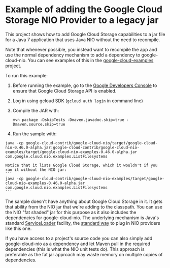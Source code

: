 Example of adding the Google Cloud Storage NIO Provider to a legacy jar
=======================================================================

This project shows how to add Google Cloud Storage capabilities to a jar file for a Java 7
application that uses Java NIO without the need to recompile.

Note that whenever possible, you instead want to recompile the app and use the normal
dependency mechanism to add a dependency to google-cloud-nio. You can see examples of
this in the [google-cloud-examples](../../google-cloud-examples) project.

To run this example:

1. Before running the example, go to the [Google Developers Console][developers-console] to ensure that Google Cloud Storage API is enabled.

2. Log in using gcloud SDK (`gcloud auth login` in command line)

3. Compile the JAR with:
    ```
    mvn package -DskipTests -Dmaven.javadoc.skip=true -Dmaven.source.skip=true
    ```

4.    Run the sample with:

[//]: # ({x-version-update-start:google-cloud-nio:current})
    ```
    java -cp google-cloud-contrib/google-cloud-nio/target/google-cloud-nio-0.46.0-alpha.jar:google-cloud-contrib/google-cloud-nio-examples/target/google-cloud-nio-examples-0.46.0-alpha.jar com.google.cloud.nio.examples.ListFilesystems
    ```

    Notice that it lists Google Cloud Storage, which it wouldn't if you ran it without the NIO jar:
    ```
    java -cp google-cloud-contrib/google-cloud-nio-examples/target/google-cloud-nio-examples-0.46.0-alpha.jar com.google.cloud.nio.examples.ListFilesystems
    ```
[//]: # ({x-version-update-end})

The sample doesn't have anything about Google Cloud Storage in it. It gets that ability from the NIO
jar that we're adding to the classpath. You can use the NIO "fat shaded" jar for this purpose as it
also includes the dependencies for google-cloud-nio.
The underlying mechanism is Java's standard [ServiceLoader](https://docs.oracle.com/javase/7/docs/api/java/util/ServiceLoader.html)
facility, the [standard way](http://docs.oracle.com/javase/7/docs/technotes/guides/io/fsp/filesystemprovider.html) to plug in NIO providers like this one.

If you have access to a project's source code you can also simply add google-cloud-nio as
a dependency and let Maven pull in the required dependencies (this is what the NIO unit tests do).
This approach is preferable as the fat jar approach may waste memory on multiple copies of
dependencies.

[developers-console]:https://console.developers.google.com/
